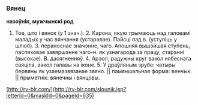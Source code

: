 ### Вянец
**назоўнік, мужчынскі род**

1. Тое, што і вянок (у 1 знач.). 2. Карона, якую трымаюць над галовамі маладых у час вянчання (устарэлае). Пайсці пад в. (уступіць у шлюб). 3. пераноснае значэнне, чаго. Апошняя вышэйшая ступень, паспяховае завяршэнне чаго-н. як узнагарода за працу, старанні (высокае). В. дасягненняў. 4. Арэол, радужны круг вакол нябеснага свяціла, вакол галавы на іконе. 5. У драўляным зрубе: чатыры бервяны як узаемазвязанае звяно. || памяншальная форма: венчык. || прыметнік: вянечны і вянцовы.

<a rel="author">[http://rv-blr.com/](http://rv-blr.com/slounik.jsp?letterId=0&maskId=0&pageId=635)</a>
